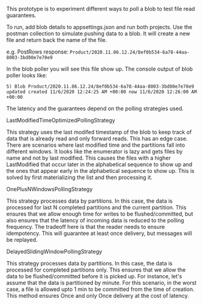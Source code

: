 This prototype is to experiment different ways to poll a blob to test file read guarantees.

To run, add blob details to appsettings.json and run both projects. Use the postman collection to simulate pushing data to a blob. It will create a new file and return back the name of the file.

e.g. PostRows response: 
`Product/2020.11.06.12.24/8ef0b534-6a78-44aa-8003-3bd00e7e70e9`

In the blob poller you will see this file show up. The console output of blob poller looks like:

`5) Blob Product/2020.11.06.12.24/8ef0b534-6a78-44aa-8003-3bd00e7e70e9 updated created 11/6/2020 12:24:25 AM +00:00 now 11/6/2020 12:26:00 AM +00:00`

The latency and the guarantees depend on the polling strategies used.

LastModifiedTimeOptimizedPollingStrategy

This strategy uses the last modifed timestamp of the blob
to keep track of data that is already read and only forward reads.
This has an edge case. There are scenarios where last modified time
and the partitions fall into different windows. It looks like the enumerator
is lazy and gets files by name and not by last modified. This causes the files 
with a higher LastModified that occur later in the alphabetical sequence to show up
and the ones that appear early in the alphabetical sequence to show up.
This is solved by first materializing the list and then processing it.

OnePlusNWindowsPollingStrategy

This strategy processes data by partitions. In this case,
the data is processed for last N completed partitions and the current partition. 
This ensures that we allow enough time for writes to be flushed/committed, but also ensures that
the latency of incoming data is reduced to the polling frequency. The tradeoff here is that the reader needs
to ensure idempotency. This will guarantee at least once delivery, but messages will be replayed.


DelayedSlidingWindowPollingStrategy

This strategy processes data by partitions. In this case,
the data is processed for completed partitions only. This ensures that we allow
the data to be flushed/committed before it is picked up.
For instance, let's assume that the data is partitioned by minute. For this scenario,
in the worst case, a file is allowed upto 1 min to be committed from the time of creation.
This method ensures Once and only Once delivery at the cost of latency.
